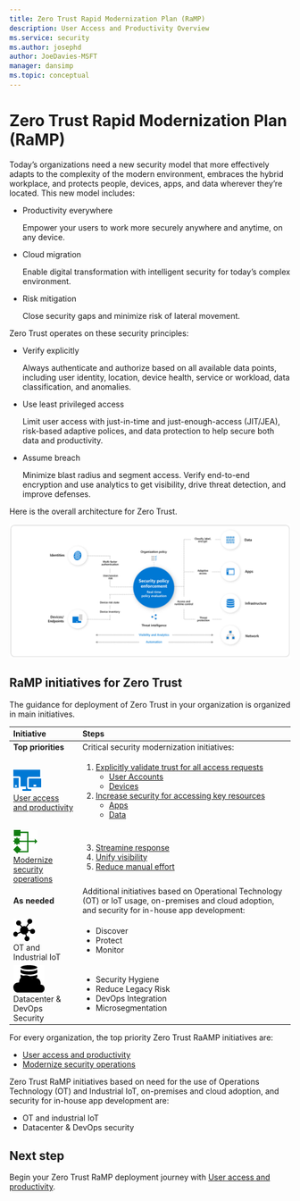 ```yaml
---
title: Zero Trust Rapid Modernization Plan (RaMP)
description: User Access and Productivity Overview 
ms.service: security
ms.author: josephd
author: JoeDavies-MSFT
manager: dansimp
ms.topic: conceptual
---
```


# Zero Trust Rapid Modernization Plan (RaMP)

Today’s organizations need a new security model that more effectively adapts to the complexity of the modern environment, embraces the hybrid workplace, and protects people, devices, apps, and data wherever they’re located. This new model includes:

- Productivity everywhere

  Empower your users to work more securely anywhere and anytime, on any device.

- Cloud migration

  Enable digital transformation with intelligent security for today’s complex environment.

- Risk mitigation

  Close security gaps and minimize risk of lateral movement.

Zero Trust operates on these security principles:

- Verify explicitly

  Always authenticate and authorize based on all available data points, including user identity, location, device health, service or workload, data classification, and anomalies.

- Use least privileged access

  Limit user access with just-in-time and just-enough-access (JIT/JEA), risk-based adaptive polices, and data protection to help secure both data and productivity.

- Assume breach

  Minimize blast radius and segment access. Verify end-to-end encryption and use analytics to get visibility, drive threat detection, and improve defenses.

Here is the overall architecture for Zero Trust.

![The overall architecture for Zero Trust](./media/zero-trust-ramp-overview/zero-trust-architecture.png)

## RaMP initiatives for Zero Trust

The guidance for deployment of Zero Trust in your organization is organized in main initiatives.

| Initiative | Steps |
|:-------|:-----|
| **Top priorities** | Critical security modernization initiatives: |
| ![User Access and Productivity](./media/zero-trust-ramp-overview/user-access-icon.png) <br> [User access and productivity](user-access-productivity-overview.md) | <ol><li>[Explicitly validate trust for all access requests](user-access-productivity-validate-trust.md)<br><ul><li>[User Accounts](user-access-productivity-validate-trust.md#user-accounts)</li><li>[Devices](user-access-productivity-validate-trust.md#devices)</li></ul></li><li>[Increase security for accessing key resources](user-access-productivity-increase-security-access.md)<br><ul><li>[Apps](user-access-productivity-increase-security-access.md#apps)</li><li>[Data](user-access-productivity-increase-security-access.md#data)</li></ul></ol> |
| ![Modernize Security Operations](./media/zero-trust-ramp-overview/modernize-security-icon.png) <br> [Modernize security operations](modernize-security-operations-overview.md)  | <ol start="3"><li>[Streamine response](modernize-security-operations-streamline-response.md)</li><li>[Unify visibility](modernize-security-operations-unify-visibility.md)</li><li>[Reduce manual effort](modernize-security-operations-reduce-manual-effort.md)</li></li></ol>|
| **As needed** | Additional initiatives based on Operational Technology (OT) or IoT usage, on-premises and cloud adoption, and security for in-house app development: |
| ![OT and Industrial IoT](./media/zero-trust-ramp-overview/ot-iot-icon.png) <br> OT and Industrial IoT | <ul><li>Discover</li><li>Protect</li><li>Monitor</li></ul> |
| ![Datacenter & DevOps Security](./media/zero-trust-ramp-overview/dc-devops-icon.png) <br> Datacenter & DevOps Security | <ul><li>Security Hygiene</li><li>Reduce Legacy Risk</li><li>DevOps Integration</li><li>Microsegmentation</li></ul> |

<!--

User Access and Productivity

<ol><li>Explicitly validate trust for all access requests<br><ul><li>User Accounts</li><li>Devices</li></ul></li><li>Increase security for accessing key resources<br><ul><li>Apps</li><li>Data</li></ul><li>Governance</li></ol>

Modernize Security Operations


<ol start="4"><li>Streamine response</li><li>Unify visibility</li><li>Reduce manual effort</li></li></ol>



Operational Technology (OT) and Industrial IoT

<ul><li>Discover</li><li>Protect</li><li>Monitor</li></ul>


SLIDE GRAPHIC=========================================================

The guidance for deployment of Zero Trust in your organization is organized in main areas.

![RaMP areas for Zero Trust](./media/zero-trust-ramp-overview/zero-trust-ramp-pillars.png)

--> 

For every organization, the top priority Zero Trust RaAMP initiatives are:

- [User access and productivity](user-access-productivity-overview.md)
- [Modernize security operations](modernize-security-operations-overview.md)

Zero Trust RaMP initiatives based on need for the use of Operations Technology (OT) and Industrial IoT, on-premises and cloud adoption, and security for in-house app development are:

- OT and industrial IoT
- Datacenter & DevOps security

## Next step

Begin your Zero Trust RaMP deployment journey with [User access and productivity](user-access-productivity-overview.md).
